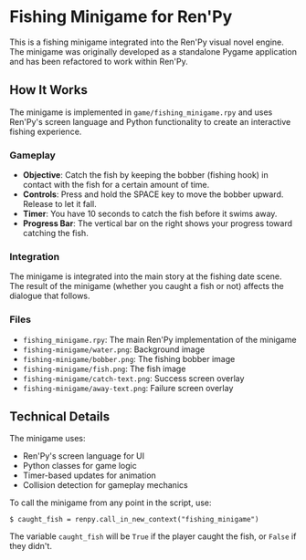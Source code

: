 # Fishing Minigame for Ren'Py

This is a fishing minigame integrated into the Ren'Py visual novel engine. The minigame was originally developed as a standalone Pygame application and has been refactored to work within Ren'Py.

## How It Works

The minigame is implemented in `game/fishing_minigame.rpy` and uses Ren'Py's screen language and Python functionality to create an interactive fishing experience.

### Gameplay

- **Objective**: Catch the fish by keeping the bobber (fishing hook) in contact with the fish for a certain amount of time.
- **Controls**: Press and hold the SPACE key to move the bobber upward. Release to let it fall.
- **Timer**: You have 10 seconds to catch the fish before it swims away.
- **Progress Bar**: The vertical bar on the right shows your progress toward catching the fish.

### Integration

The minigame is integrated into the main story at the fishing date scene. The result of the minigame (whether you caught a fish or not) affects the dialogue that follows.

### Files

- `fishing_minigame.rpy`: The main Ren'Py implementation of the minigame
- `fishing-minigame/water.png`: Background image
- `fishing-minigame/bobber.png`: The fishing bobber image
- `fishing-minigame/fish.png`: The fish image
- `fishing-minigame/catch-text.png`: Success screen overlay
- `fishing-minigame/away-text.png`: Failure screen overlay

## Technical Details

The minigame uses:
- Ren'Py's screen language for UI
- Python classes for game logic
- Timer-based updates for animation
- Collision detection for gameplay mechanics

To call the minigame from any point in the script, use:
```renpy
$ caught_fish = renpy.call_in_new_context("fishing_minigame")
```

The variable `caught_fish` will be `True` if the player caught the fish, or `False` if they didn't.
